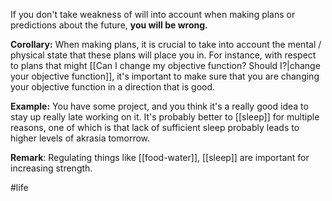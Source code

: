 If you don't take weakness of will into account when making plans or predictions about the future,  **you will be wrong.** 

**Corollary:** 
When making plans, it is crucial to take into account the mental / physical state that these plans will place you in. For instance, with respect to plans that might [[Can I change my objective function? Should I?|change your objective function]], it's important to make sure that you are changing your objective function in a direction that is good.

**Example:**
You have some project, and you think it's a really good idea to stay up really late working on it. 
It's probably better to [[sleep]] for multiple reasons, one of which is that lack of sufficient sleep probably leads to higher levels of akrasia tomorrow.

**Remark**: Regulating things like [[food-water]], [[sleep]] are important for increasing strength.

#life